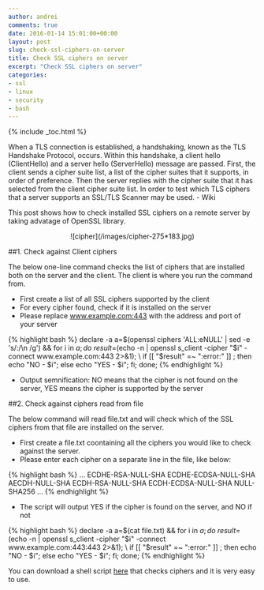 ```yaml
---
author: andrei
comments: true
date: 2016-01-14 15:01:00+00:00
layout: post
slug: check-ssl-ciphers-on-server 
title: Check SSL ciphers on server
excerpt: "Check SSL ciphers on server"
categories:
- ssl
- linux
- security
- bash
---
```


{% include _toc.html %}

 When a TLS connection is established, a handshaking, known as the TLS Handshake Protocol, occurs. Within this handshake, a client hello (ClientHello) and a server hello (ServerHello) message are passed. First, the client sends a cipher suite list, a list of the cipher suites that it supports, in order of preference. Then the server replies with the cipher suite that it has selected from the client cipher suite list. In order to test which TLS ciphers that a server supports an SSL/TLS Scanner may be used. - Wiki

 This post shows how to check installed SSL ciphers on a remote server by taking advatage of OpenSSL library.
<div style="text-align:center" markdown="1">
![cipher](/images/cipher-275*183.jpg)
</div>

##1. Check against Client ciphers

 The below one-line command checks the list of ciphers that are installed both on the server and the client. 
The client is where you run the command from. 

- First create a list of all SSL ciphers supported by the client 
- For every cipher found, check if it is installed on the server
- Please replace www.example.com:443 with the address and port of your server

{% highlight bash %}
declare -a a=$(openssl ciphers 'ALL:eNULL' | sed -e 's/:/\n /g') && for i in ${a}; do \
result=$(echo -n | openssl s_client -cipher "$i" -connect www.example.com:443 2>&1); \
if [[ "$result" =~ ":error:" ]] ; then echo "NO - $i"; else echo "YES - $i"; fi; done;
{% endhighlight %}

- Output semnification: NO means that the cipher is not found on the server, YES means the cipher is supported by the server

##2. Check against ciphers read from file

The below command will read file.txt and will check which of the SSL ciphers from that file are installed on the server.

- First create a file.txt coontaining all the ciphers you would like to check against the server.
- Please enter each cipher on a separate line in the file, like below:

{% highlight bash %}
...
ECDHE-RSA-NULL-SHA
ECDHE-ECDSA-NULL-SHA
AECDH-NULL-SHA
ECDH-RSA-NULL-SHA
ECDH-ECDSA-NULL-SHA
NULL-SHA256
...
{% endhighlight %}

- The script will output YES if the cipher is found on the server, and NO if not
   
{% highlight bash %}
declare -a a=$(cat file.txt) && for i in ${a}; do \
result=$(echo -n | openssl s_client -cipher "$i" -connect www.example.com:443:443 2>&1); \
if [[ "$result" =~ ":error:" ]] ; then echo "NO - $i"; else echo "YES - $i"; fi; done; 
{% endhighlight %}


You can download a shell script [here](https://github.com/andreisid/bash/blob/master/check_cipher.sh) that checks ciphers and it is very easy to use.

